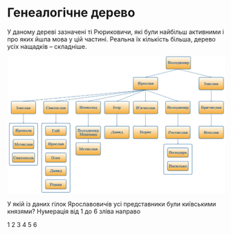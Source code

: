 Генеалогічне дерево
===================

У даному дереві зазначені ті Рюриковичи, які були найбільш активними і
про яких йшла мова у цій частині. Реальна їх кількість більша, дерево
усіх нащадків – складніше.

![image](derevo.png)

<quiz>
<question>
	<p>У якій із даних гілок Ярославовичів усі представники були київськими князями? Нумерація від 1 до 6 зліва направо</p>
        <answer>1</answer>
	<answer>2</answer>
        <answer correct>3</answer>
        <answer>4</answer>
 	<answer>5</answer> 
	<answer>6</answer>
</question>
</quiz>